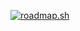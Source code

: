 [![roadmap.sh](https://roadmap.sh/card/tall/65fa4de76b7e513efbb89ccc?variant=dark&roadmaps=frontend%2Cbackend%2Cpython%2Cjavascript)](https://roadmap.sh)